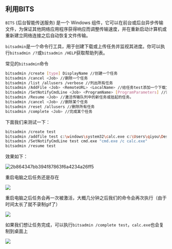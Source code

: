 ## 利用BITS

`BITS` (后台智能传送服务) 是一个 Windows 组件，它可以在前台或后台异步传输文件，为保证其他网络应用程序获得响应而调整传输速度，并在重新启动计算机或重新建立网络连接之后自动恢复文件传输。

`bitsadmin`是一个命令行工具，用于创建下载或上传任务并监视其进度。你可以执行`bitsadmin /?`或`bitsadmin /HELP`获取帮助列表。

常见的`bitsadmin`命令

```bash
bitsadmin /create [type] DisplayName //创建一个任务
bitsadmin /cancel <Job> //删除一个任务
bitsadmin /list /allusers /verbose //列出所有任务
bitsadmin /AddFile <Job> <RemoteURL> <LocalName> //给任务test添加一个下载文件
bitsadmin /SetNotifyCmdLine <Job> <ProgramName> [ProgramParameters] //设置在任务完成传输时或任务进入状态时将运行的命令行命令。
bitsadmin /Resume <Job> //激活传输队列中的新任务或挂起的任务。
bitsadmin /cancel <Job> //删除某个任务
bitsadmin /reset /allusers //删除所有任务
bitsadmin /complete <Job> //完成某个任务

```

下面我们来测试一下：

```bash
bitsadmin /create test
bitsadmin /addfile test c:\windows\system32\calc.exe c:\Users\qiyou\Desktop\calc.exe //为了方便起见我们直接复制本地文件
bitsadmin /SetNotifyCmdLine test cmd.exe "cmd.exe /c calc.exe"
bitsadmin /resume test

```

效果如下：

![2b864347bb394f87863f6a4234a26ff5](images/security_wiki/2b864347bb394f87863f6a4234a26ff5.gif)


重启电脑之后任务还是存在

![](images/security_wiki/15906336300390.png)


重启电脑之后任务会再一次被激活，大概几分钟之后我们的命令会再次执行（由于时间太长了就不录制gif了）

![](images/security_wiki/15906336378892.png)


如果我们想让任务完成，可以执行`bitsadmin /complete test`，`calc.exe`也会复制到桌面上

![](images/security_wiki/15906336477989.png)


